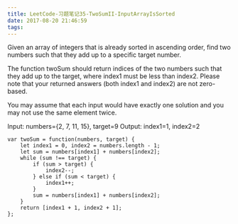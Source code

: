 ```yaml
---
title: LeetCode-习题笔记35-TwoSumII-InputArrayIsSorted
date: 2017-08-20 21:46:59
tags:
---
```



Given an array of integers that is already sorted in ascending order, find two numbers such that they add up to a specific target number.

The function twoSum should return indices of the two numbers such that they add up to the target, where index1 must be less than index2. Please note that your returned answers (both index1 and index2) are not zero-based.

You may assume that each input would have exactly one solution and you may not use the same element twice.

Input: numbers={2, 7, 11, 15}, target=9
Output: index1=1, index2=2

	var twoSum = function(numbers, target) {
	    let index1 = 0, index2 = numbers.length - 1;
	    let sum = numbers[index1] + numbers[index2];
	    while (sum !== target) {
	        if (sum > target) {
	            index2--;
	        } else if (sum < target) {
	            index1++;
	        }
	        sum = numbers[index1] + numbers[index2];
	    }
	    return [index1 + 1, index2 + 1];
	};